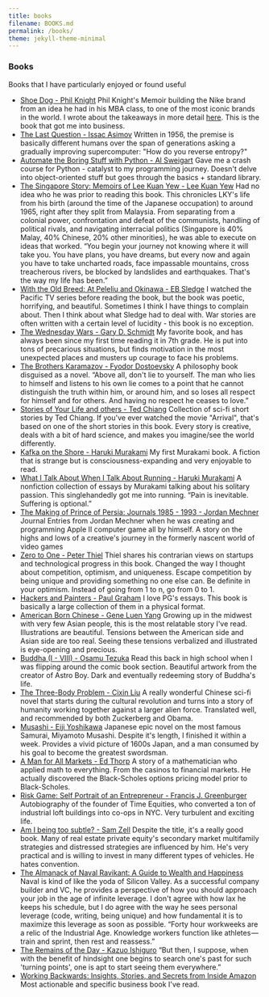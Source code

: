 ```yaml
---
title: books
filename: BOOKS.md
permalink: /books/
theme: jekyll-theme-minimal
---
```

### Books

Books that I have particularly enjoyed or found useful

* [Shoe Dog - Phil Knight](https://www.amazon.com/Shoe-Dog-Phil-Knight/dp/1508211809) Phil Knight's Memoir building the Nike brand from an idea he had in his MBA class, to one of the most iconic brands in the world. I wrote about the takeaways in more detail [here](https://mzhao8.substack.com/p/capital-allocation-in-shoe-dog). This is the book that got me into business.
* [The Last Question - Issac Asimov](https://www.multivax.com/last_question.html) Written in 1956, the premise is basically different humans over the span of generations asking a gradually improving supercomputer: "How do you reverse entropy?"
* [Automate the Boring Stuff with Python - Al Sweigart](https://automatetheboringstuff.com/) Gave me a crash course for Python - catalyst to my programming journey. Doesn't delve into object-oriented stuff but goes through the basics + standard library.
* [The Singapore Story: Memoirs of Lee Kuan Yew - Lee Kuan Yew](https://www.amazon.com/Singapore-Story-Student-Memoirs-Kuan-ebook/dp/B016JMZ7XC/ref=sr_1_3?crid=2W0F5ME64SNIM&dchild=1&keywords=the+singapore+story+memoirs+of+lee+kuan+yew&qid=1609121990&s=books&sprefix=The+singapo%2Cstripbooks%2C180&sr=1-3) Had no idea who he was prior to reading this book. This chronicles LKY's life from his birth (around the time of the Japanese occupation) to around 1965, right after they split from Malaysia. From separating from a colonial power, confrontation and defeat of the communists, handling of political rivals, and navigating interracial politics (Singapore is 40% Malay, 40% Chinese, 20% other minorities), he was able to execute on ideas that worked. “You begin your journey not knowing where it will take you. You have plans, you have dreams, but every now and again you have to take uncharted roads, face impassable mountains, cross treacherous rivers, be blocked by landslides and earthquakes. That's the way my life has been.”
* [With the Old Breed: At Peleliu and Okinawa - EB Sledge](https://www.amazon.com/Old-Breed-At-Peleliu-Okinawa/dp/0891419195) I watched the Pacific TV series before reading the book, but the book was poetic, horrifying, and beautiful. Sometimes I think I have things to complain about. Then I think about what Sledge had to deal with. War stories are often written with a certain level of lucidity - this book is no exception.
* [The Wednesday Wars - Gary D. Schmidt](https://www.amazon.com/Wednesday-Wars-Gary-D-Schmidt/dp/054723760X) My favorite book, and has always been since my first time reading it in 7th grade. He is put into tons of precarious situations, but finds motivation in the most unexpected places and musters up courage to face his problems.
* [The Brothers Karamazov - Fyodor Dostoevsky](https://www.amazon.com/Brothers-Karamazov-Fyodor-Dostoevsky/dp/0374528373) A philosophy book disguised as a novel. “Above all, don't lie to yourself. The man who lies to himself and listens to his own lie comes to a point that he cannot distinguish the truth within him, or around him, and so loses all respect for himself and for others. And having no respect he ceases to love.”
* [Stories of Your Life and others - Ted Chiang](https://www.amazon.com/Stories-Your-Life-Others-Chiang-ebook/dp/B0048EKOP0) Collection of sci-fi short stories by Ted Chiang. If you've ever watched the movie "Arrival", that's based on one of the short stories in this book. Every story is creative, deals with a bit of hard science, and makes you imagine/see the world differently.
* [Kafka on the Shore - Haruki Murakami](https://www.amazon.com/Kafka-Shore-Haruki-Murakami/dp/1400079276) My first Murakami book. A fiction that is strange but is consciousness-expanding and very enjoyable to read. 
* [What I Talk About When I Talk About Running - Haruki Murakami](https://www.amazon.com/What-Talk-About-When-Running/dp/0307389839) A nonfiction collection of essays by Murakami talking about his solitary passion. This singlehandedly got me into running. “Pain is inevitable. Suffering is optional.”
* [The Making of Prince of Persia: Journals 1985 - 1993 - Jordan Mechner](https://www.amazon.com/Making-Prince-Persia-Jordan-Mechner-ebook/dp/B005WUE6Q2) Journal Entries from Jordan Mechner when he was creating and programming Apple II computer game all by himself. A story on the highs and lows of a creative's journey in the formerly nascent world of video games
* [Zero to One - Peter Thiel](https://www.amazon.com/Zero-One-Notes-Startups-Future/dp/0804139296) Thiel shares his contrarian views on startups and technological progress in this book. Changed the way I thought about competition, optimism, and uniqueness. Escape competition by being unique and providing something no one else can. Be definite in your optimism. Instead of going from 1 to n, go from 0 to 1. 
* [Hackers and Painters - Paul Graham](https://www.amazon.com/Hackers-Painters-Big-Ideas-Computer/dp/1449389554) I love PG's essays. This book is basically a large collection of them in a physical format.
* [American Born Chinese - Gene Luen Yang](https://www.amazon.com/s?k=American+born+chinese&i=stripbooks&ref=nb_sb_noss_2) Growing up in the midwest with very few Asian people, this is the most relatable story I've read. Illustrations are beautiful. Tensions between the American side and Asian side are too real. Seeing these tensions verbalized and illustrated is eye-opening and precious.
* [Buddha (I - VIII) - Osamu Tezuka](https://www.amazon.com/Buddha-OSAMU-TEZUKA/dp/0007942486) Read this back in high school when I was flipping around the comic book section. Beautiful artwork from the creator of Astro Boy. Dark and eventually redeeming story of Buddha's life.
* [The Three-Body Problem - Cixin Liu](https://www.amazon.com/Three-Body-Problem-Cixin-Liu/dp/0765382032) A really wonderful Chinese sci-fi novel that starts during the cultural revolution and turns into a story of humanity working together against a larger alien force. Translated well, and recommended by both Zuckerberg and Obama.
* [Musashi - Eiji Yoshikawa](https://www.amazon.com/Musashi-Epic-Novel-Samurai-Era/dp/156836427X) Japanese epic novel on the most famous Samurai, Miyamoto Musashi. Despite it's length, I finished it within a week. Provides a vivid picture of 1600s Japan, and a man consumed by his goal to become the greatest swordsman.
* [A Man for All Markets - Ed Thorp](https://www.amazon.com/Man-All-Markets-Street-Dealer/dp/1400067960) A story of a mathematician who applied math to everything. From the casinos to financial markets. He actually discovered the Black-Scholes options pricing model prior to Black-Scholes.
* [Risk Game: Self Portrait of an Entrepreneur - Francis J. Greenburger](https://www.amazon.com/Risk-Game-Self-Portrait-Entrepreneur/dp/1942952538) Autobiography of the founder of Time Equities, who converted a ton of industrial loft buildings into co-ops in NYC. Very turbulent and exciting life.
* [Am I being too subtle? - Sam Zell](https://www.amazon.com/Am-Being-Too-Subtle-Straight/dp/1591848237/ref=sr_1_2?dchild=1&keywords=sam+zell&qid=1609126106&s=books&sr=1-2) Despite the title, it's a really good book. Many of real estate private equity's secondary market multifamily strategies and distressed strategies are influenced by him. He's very practical and is willing to invest in many different types of vehicles. He hates convention.
* [The Almanack of Naval Ravikant: A Guide to Wealth and Happiness](https://www.navalmanack.com/) Naval is kind of like the yoda of Silicon Valley. As a successful company builder and VC, he provides a perspective of how you should approach your job in the age of infinite leverage. I don't agree with how lax he keeps his schedule, but I do agree with the way he sees personal leverage (code, writing, being unique) and how fundamental it is to maximize this leverage as soon as possible. “Forty hour workweeks are a relic of the Industrial Age. Knowledge workers function like athletes — train and sprint, then rest and reassess.”
* [The Remains of the Day - Kazuo Ishiguro](https://www.amazon.com/Remains-Day-Kazuo-Ishiguro/dp/067973172) “But then, I suppose, when with the benefit of hindsight one begins to search one's past for such 'turning points', one is apt to start seeing them everywhere.”
* [Working Backwards: Insights, Stories, and Secrets from Inside Amazon](https://www.amazon.com/Working-Backwards-Insights-Stories-Secrets/dp/1250267595) Most actionable and specific business book I've read. 